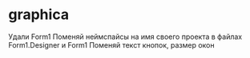 # graphica
Удали Form1
Поменяй неймспайсы на имя своего проекта в файлах Form1.Designer и Form1
Поменяй текст кнопок, размер окон
